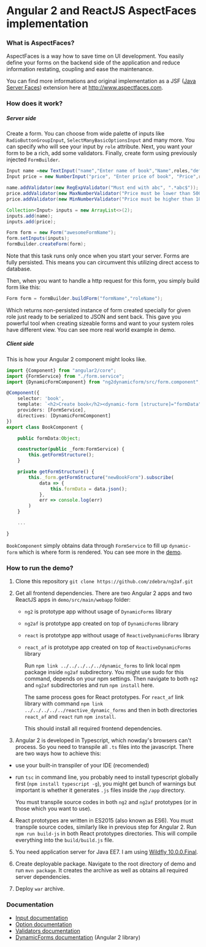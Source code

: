 # Angular 2 and ReactJS AspectFaces implementation
### What is AspectFaces?
AspectFaces is a way how to save time on UI development. You easily define your
forms on the backend side of the application and reduce information restating,
coupling and ease the maintenance.

You can find more informations and original implementation as a JSF ([Java Server Faces](http://www.oracle.com/technetwork/java/javaee/javaserverfaces-139869.html)) extension here at <http://www.aspectfaces.com>.

### How does it work?
##### Server side
Create a form. You can choose from wide palette of inputs like `RadioButtonGroupInput`, `SelectManyBasicOptionsInput` and many more. You can specify who will see your input by `role` attribute. Next, you want your form to be a rich, add some validators. Finally, create form using previously injected `FormBuilder`.  
```java
Input name =new TextInput("name","Enter name of book","Name",roles,"default value");
Input price = new NumberInput("price", "Enter price of book", "Price",roles);

name.addValidator(new RegExpValidator("Must end with abc", ".*abc$"));
price.addValidator(new MaxNumberValidator("Price must be lower than 500",500));
price.addValidator(new MinNumberValidator("Price must be higher than 100",100));

Collection<Input> inputs = new ArrayList<>(2);
inputs.add(name);
inputs.add(price);

Form form = new Form("awesomeFormName");
form.setInputs(inputs);
formBuilder.createForm(form);
```
Note that this task runs only once when you start your server. Forms are fully persisted. This means you can circumvent this utilizing direct access to database.

Then, when you want to handle a http request for this form, you simply build form like this:
```java
Form form = formBuilder.buildForm("formName","roleName");
```
Which returns non-persisted instance of form created specially for given role just ready to be serialized to JSON and sent back. This gave you powerful tool when creating sizeable forms and want to your system roles have different view. You can see more real world example in demo.

##### Client side
This is how your Angular 2 component might looks like.
```typescript
import {Component} from "angular2/core";
import {FormService} from "./form.service";
import {DynamicFormComponent} from "ng2dynamicform/src/form.component";

@Component({
    selector: 'book',
    template: `<h2>Create book</h2><dynamic-form [structure]="formData" (submit)="onSubmit($event)" [optionsFnc]="_form.getOptionsFromEndpoint"></dynamic-form>`,
    providers: [FormService],
    directives: [DynamicFormComponent]
})
export class BookComponent {

    public formData:Object;

    constructor(public _form:FormService) {
        this.getFormStructure();
    }

    private getFormStructure() {
        this._form.getFormStructure("newBookForm").subscribe(
            data => {
                this.formData = data.json();
            },
            err => console.log(err)
        )
    }

    ...

}
```
`BookComponent` simply obtains data through `FormService` to fill up `dynamic-form` which is where form is rendered. You can see more in the [demo](demo/src/main/webapp/ng2af/).

### How to run the demo?
1. Clone this repository `git clone https://github.com/zdebra/ng2af.git`

2. Get all frontend dependencies. There are two Angular 2 apps and two ReactJS apps in `demo/src/main/webapp` folder:
    - `ng2` is prototype app without usage of `DynamicForms` library
    - `ng2af` is prototype app created on top of `DynamicForms` library
    - `react` is prototype app without usage of `ReactiveDynamicForms` library
    - `react_af` is prototype app created on top of `ReactiveDynamicForms` library

        Run `npm link ../../../../../dynamic_forms` to link local npm package inside `ng2af` subdirectory. You might use sudo for this command, depends on your npm settings. Then navigate to both `ng2` and `ng2af` subdirectories and run `npm install` here.

        The same process goes for React prototypes. For `react_af` link library with command `npm link ../../../../../reactive_dynamic_forms` and then in both directories `react_af` and `react` run `npm install`.

        This should install all required frontend dependencies.

3. Angular 2 is developed in Typescript, which nowday's browsers can't process. So you need to transpile all `.ts` files into the javascript. There are two ways how to achieve this:
  - use your built-in transpiler of your IDE (recomended)
  - run `tsc` in command line, you probably need to install typescript globally first (`npm install typescript -g`), you might get bunch of warnings but important is whether it generates `.js` files inside the `/app` directory.

    You must transpile source codes in both `ng2` and `ng2af` prototypes (or in those which you want to use).

4. React prototypes are written in ES2015 (also known as ES6). You must transpile source codes, similarly like in previous step for Angular 2. Run `npm run build-js` in both React prototypes directories. This will compile everything into the `build/build.js` file.

5. You need application server for Java EE7. I am using [Wildfly 10.0.0.Final](http://wildfly.org/downloads/).

6. Create deployable package. Navigate to the root directory of demo and run `mvn package`. It creates the archive as well as obtains all required server dependencies.

7. Deploy `war` archive.

### Documentation
* [Input documentation](af/inputs.md)
* [Option documentation](af/options.md)
* [Validators documentation](af/validators.md)
* [DynamicForms documentation](dynamic_forms/documentation.md) (Angular 2 library)
